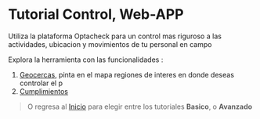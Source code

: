 # Tutorial Control, Web-APP

Utiliza la plataforma Optacheck para un control mas riguroso a las actividades, ubicacion y movimientos de tu personal en campo 

Explora la herramienta con las funcionalidades :

1. [Geocercas](/v1/web-app/control/geocercas.html), pinta en el mapa regiones de interes en donde deseas controlar el p
2. [Cumplimientos](/v1/web-app/control/cumplimientos.html)


> O regresa al [Inicio](/v1/web-app/) para elegir entre los tutoriales **Basico**,  o  **Avanzado**
<!--stackedit_data:
eyJoaXN0b3J5IjpbMjEzNTQ1NTI1MiwtMTA2MTE0ODYzM119
-->